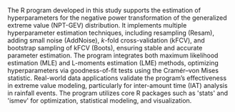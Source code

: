 The R program developed in this study supports the estimation of hyperparameters for the negative power transformation of the generalized extreme value (NPT-GEV) distribution. 
It implements multiple hyperparameter estimation techniques, including resampling (Resam), adding small noise (AddNoise), $k$-fold cross-validation (kFCV), and bootstrap sampling of kFCV (Boots), ensuring stable and accurate parameter estimation. 
The program integrates both maximum likelihood estimation (MLE) and L-moments estimation (LME) methods, optimizing hyperparameters via goodness-of-fit tests using the Cramér–von Mises statistic. 
Real-world data applications validate the program’s effectiveness in extreme value modeling, particularly for inter-amount time (IAT) analysis in rainfall events. 
The program utilizes core R packages such as 'stats' and 'ismev' for optimization, statistical modeling, and visualization.
